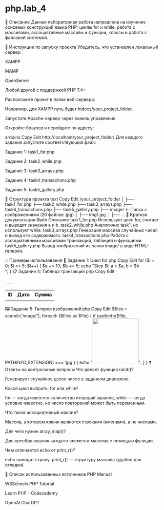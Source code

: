 # php.lab_4
📌 Описание
Данная лабораторная работа направлена на изучение основных конструкций языка PHP: циклы for и while, работа с массивами, ассоциативные массивы и функции, классы и работа с файловой системой.

🚀 Инструкции по запуску проекта
Убедитесь, что установлен локальный сервер:

XAMPP

MAMP

OpenServer

Любой другой с поддержкой PHP 7.4+

Расположите проект в папке веб-сервера:

Например, для XAMPP путь будет htdocs/your_project_folder.

Запустите Apache-сервер через панель управления.

Откройте браузер и перейдите по адресу:

arduino
Copy
Edit
http://localhost/your_project_folder/
Для каждого задания запустите соответствующий файл:

Задание 1: task1_for.php

Задание 2: task2_while.php

Задание 3: task3_arrays.php

Задание 4: task4_transactions.php

Задание 5: task5_gallery.php

🔧 Структура проекта
text
Copy
Edit
/your_project_folder
│
├── task1_for.php
├── task2_while.php
├── task3_arrays.php
├── task4_transactions.php
├── task5_gallery.php
├── image/                  ← Папка с изображениями (20 файлов .jpg)
│   ├── img1.jpg
│   ├── ...
📄 Краткая документация
Файл	Описание
task1_for.php	Использует цикл for, считает и выводит значения a и b.
task2_while.php	Аналогично task1, но использует while.
task3_arrays.php	Генерация массива случайных чисел и вывод его содержимого.
task4_transactions.php	Работа с ассоциативными массивами транзакций, таблицей и функциями.
task5_gallery.php	Вывод изображений из папки image/ в виде HTML-галереи.

💡 Примеры использования
🔁 Задание 1: Цикл for
php
Copy
Edit
for ($i = 0; $i <= 5; $i++) {
    $a += 10;
    $b += 5;
    echo "Step $i: a = $a, b = $b<br>";
}
📋 Задание 4: Таблица транзакций
php
Copy
Edit
<table>
    <tr><th>ID</th><th>Дата</th><th>Сумма</th>...</tr>
    <?php foreach ($transactions as $t): ?>
        <tr>
            <td><?= $t['transaction_id'] ?></td>
            <td><?= $t['transaction_date'] ?></td>
            ...
        </tr>
    <?php endforeach; ?>
</table>
🖼 Задание 5: Галерея изображений
php
Copy
Edit
$files = scandir('image/');
foreach ($files as $file) {
    if (pathinfo($file, PATHINFO_EXTENSION) === 'jpg') {
        echo "<img src='image/$file' width='150'>";
    }
}
❓ Ответы на контрольные вопросы
Что делает функция rand()?

Генерирует случайное целое число в заданном диапазоне.

Какой цикл выбрать: for или while?

for — когда известно количество итераций заранее, while — когда условие известно, но число повторений может быть переменным.

Что такое ассоциативный массив?

Массив, в котором ключи являются строками (именами), а не числами.

Для чего нужен array_map()?

Для преобразования каждого элемента массива с помощью функции.

Чем отличается echo от print_r()?

echo выводит строку, print_r() — структуру массива (удобно для отладки).

🔗 Список использованных источников
PHP Manual

W3Schools PHP Tutorial

Learn PHP - Codecademy

OpenAI ChatGPT









